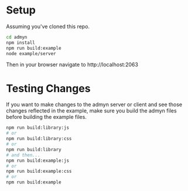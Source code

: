 # Setup

Assuming you've cloned this repo.

```bash
cd admyn
npm install
npm run build:example
node example/server
```

Then in your browser navigate to http://localhost:2063

# Testing Changes

If you want to make changes to the admyn server or client and see those changes reflected in the example, make sure you build the admyn files before building the example files.

```bash
npm run build:library:js
# or
npm run build:library:css
# or
npm run build:library
# and then...
npm run build:example:js
# or
npm run build:example:css
# or
npm run build:example
```

